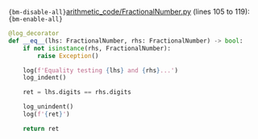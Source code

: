 `{bm-disable-all}`[arithmetic_code/FractionalNumber.py](arithmetic_code/FractionalNumber.py) (lines 105 to 119):`{bm-enable-all}`

```python
@log_decorator
def __eq__(lhs: FractionalNumber, rhs: FractionalNumber) -> bool:
    if not isinstance(rhs, FractionalNumber):
        raise Exception()

    log(f'Equality testing {lhs} and {rhs}...')
    log_indent()

    ret = lhs.digits == rhs.digits

    log_unindent()
    log(f'{ret}')

    return ret
```